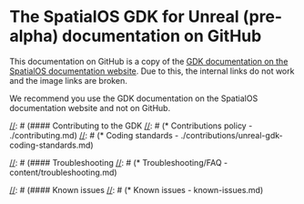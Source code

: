 # The SpatialOS GDK for Unreal (pre-alpha) documentation on GitHub

This documentation on GitHub is a copy of the [GDK documentation on the SpatialOS documentation website](https://docs.improbable.io/unreal/pre-alpha). Due to this, the internal links do not work and the image links are broken. 

We recommend you use the GDK documentation on the SpatialOS documentation website and not on GitHub.



[//]: # (Guide to ToC on the docs website)
[//]: # (The website's ToC doc is here ./toc.md)
[//]: # (Repository readme - ../README.md : the same as the website index page)

[//]: # (--------------------------------)

[//]: # (* SpatialOS GDK for Unreal - website index page - index.md : the same as the repository readme) 

[//]: # (#### Get started)
[//]: # (* Installation and setup - ./setup-and-installing.md)
[//]: # (* Feature list - ./features.md)
[//]: # (* Toolbar - ./content/toolbar.md)
[//]: # (* Glossary - ./content/glossary.md)
[//]: # (* License - ../LICENSE.md)

[//]: # (#### Concepts)
[//]: # (* Interop Code Generator [ICG] - content/interop.md)
[//]: # (* Actor property handover - content/handover-between-server-workers.md)
[//]: # (* Singleton Actors - content/singleton-actors.md)

[//]: # (#### How to...)
[//]: # (* Port an Unreal project to the GDK - content/porting-unreal-project-to-gdk)
[//]: # (* Generate a snapshot - content/generating-a-snapshot.md)

[//]: # (#### Reference)
[//]: # (* Directory structure - content/directory-structure.md)
[//]: # (* Helper scripts - content/helper-scripts.md)

[//]: # (#### Contributing to the GDK
[//]: # (* Contributions policy - ./contributing.md)
[//]: # (* Coding standards - ./contributions/unreal-gdk-coding-standards.md)

[//]: # (#### Troubleshooting
[//]: # (* Troubleshooting/FAQ - content/troubleshooting.md)

[//]: # (#### Known issues
[//]: # (* Known issues - known-issues.md)

[//]: # (--------------------------------)
